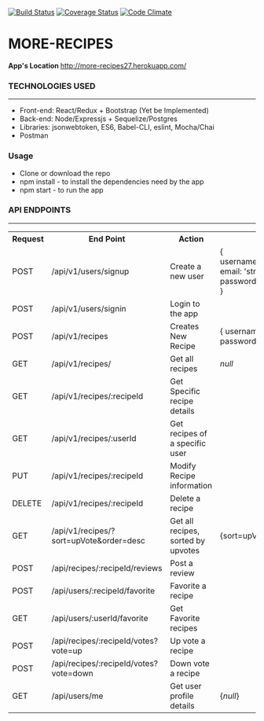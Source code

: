 [![Build Status](https://travis-ci.org/proxiex/More-Recipes.svg)](https://travis-ci.org/proxiex/More-Recipes)
[![Coverage Status](https://coveralls.io/repos/github/proxiex/More-Recipes/badge.svg?branch=develop)](https://coveralls.io/github/proxiex/More-Recipes?branch=develop)
[![Code Climate](https://codeclimate.com/github/proxiex/More-Recipes/badges/gpa.svg)](https://codeclimate.com/github/proxiex/More-Recipes)


# MORE-RECIPES

<b>App's Location </b>http://more-recipes27.herokuapp.com/

<h3>TECHNOLOGIES USED</h3>
<hr>
<ul>
  <li>Front-end: React/Redux + Bootstrap (Yet be Implemented)</li>
  <li>Back-end: Node/Expressjs + Sequelize/Postgres</li>
  <li>Libraries: jsonwebtoken, ES6, Babel-CLI, eslint, Mocha/Chai</li>
  <li>Postman</li>
</ul>

<h3>Usage</h3>
<ul>
    <li>Clone or download the repo</li>
    <li>npm install - to install the dependencies need by the app</li>
    <li>npm start - to run the app</li>
</ul>
<h3>API ENDPOINTS</h3>
<hr>
<table>
  <tr>
      <th>Request</th>
      <th>End Point</th>
      <th>Action</th>
      <th>Data</th>
  </tr>
  <tr>
      <td>POST</td>
      <td>/api/v1/users/signup</td>
      <td>Create a new user</td>
      <td>
      {<br>
          username: 'string',<br>
          email: 'string'<br>
          password: 'string'<br>
      }
      </td>
  </tr>
  <tr>
      <td>POST</td>
      <td>/api/v1/users/signin</td>
      <td>Login to the app</td>
      <td></td>
  </tr>
  <tr>
      <td>POST</td>
      <td>/api/v1/recipes</td>
      <td>Creates New Recipe</td>
      <td>
      {
          username: 'string',
          password: 'string'
      }
      </td>      
  </tr>

  <tr>
      <td>GET</td>
      <td>/api/v1/recipes/</td>
      <td>Get all recipes</td>
      <td><i>null</i></td>      
  </tr>
  <tr>
      <td>GET</td>
      <td>/api/v1/recipes/:recipeId</td>
      <td>Get Specific recipe details</td>
      <td></td>            
  </tr>
  <tr>
      <td>GET</td>
      <td>/api/v1/recipes/:userId</td>
      <td>Get recipes of a specific user</td>
      <td></td>            
  </tr>
  <tr>
      <td>PUT</td>
      <td>/api/v1/recipes/:recipeId</td>
      <td>Modify Recipe information</td>
      <td></td>                  
  </tr>

  <tr>
      <td>DELETE</td>
      <td>/api/v1/recipes/:recipeId</td>
      <td>Delete a recipe</td>
      <td></td>      
  </tr>
  
   <tr>
      <td>GET</td>
      <td>/api/v1/recipes/?sort=upVote&order=desc</td>
      <td>Get all recipes, sorted by upvotes</td>
      <td>{sort=upVote&order=desc}</td>      
  </tr>
  <tr>
      <td>POST</td>
      <td>/api/recipes/:recipeId/reviews </td>
      <td>Post a review</td>
      <td></td>     
  </tr>
  <tr>
      <td>POST</td>
      <td>/api/users/:recipeId/favorite </td>
      <td>Favorite a recipe</td>
      <td></td>
  </tr>
  <tr>
      <td>GET</td>
      <td>/api/users/:userId/favorite </td>
      <td>Get Favorite recipes</td>
      <td></td>
  </tr>
  <tr>
      <td>POST</td>
      <td>/api/recipes/:recipeId/votes?vote=up </td>
      <td>Up vote a recipe</td>
      <td></td>
  </tr>
   <tr>
      <td>POST</td>
      <td>/api/recipes/:recipeId/votes?vote=down </td>
      <td>Down vote a recipe</td>
      <td></td>
  </tr>
  <tr>
      <td>GET</td>
      <td>/api/users/me</td>
      <td>Get user profile details</td>
      <td>{<i>null</i>}</td>
  </tr>
</table>

